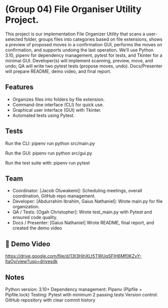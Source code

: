# (Group 04) File Organiser Utility Project.

This project is our implementation File Organizer Utility that scans a user-selected folder, groups files into categories based on file extensions, shows a preview of proposed moves in a confirmation GUI, performs the moves on confirmation, and supports undoing the last operation. We’ll use Python 3.10, pipenv for dependency management, pytest for tests, and Tkinter for a minimal GUI. Developer(s) will implement scanning, preview, move, and undo; QA will write two pytest tests (propose moves, undo). Docs/Presenter will prepare README, demo video, and final report.

## Features  
- Organizes files into folders by file extension.  
- Command-line interface (CLI) for quick use.  
- Graphical user interface (GUI) with Tkinter.  
- Automated tests using Pytest.

## Tests
Run the CLI:
pipenv run python src/main.py

Run the GUI:
pipenv run python src/gui.py

Run the test suite with:
pipenv run pytest

## Team
- Coordinator: [Jacob Oluwakemi]: Scheduling meetings, overall coordination, GitHub repo management.
- Developer: [Abdurrahim Ibrahim, Gaius Nathaniel]: Wrote main.py for file organization.
- QA / Tests: [Ogah Christopher]: Wrote test_main.py with Pytest and ensured code quality.
- Docs / Presenter: [Gaius Nathaniel] Wrote README, final report, and created the demo video


## 🎥 Demo Video 
https://drive.google.com/file/d/13t3HihXLt5TWUqSFlH6Mf0KZvY-ltaOy/view?usp=drivesdk




## Notes
Python version: 3.10+
Dependency management: Pipenv (Pipfile + Pipfile.lock)
Testing: Pytest with minimum 2 passing tests
Version control: GitHub repository with clear commit history



